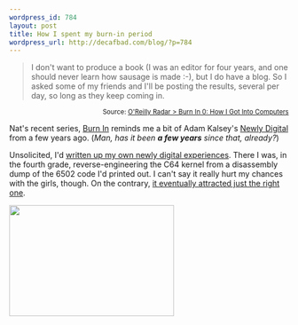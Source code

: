 ```yaml
--- 
wordpress_id: 784
layout: post
title: How I spent my burn-in period
wordpress_url: http://decafbad.com/blog/?p=784
---
```

<blockquote cite="http://radar.oreilly.com/archives/2005/11/burn_in_0_how_i_got_into_compu.html">I don't want to produce a book (I was an editor for four years, and one should never learn how sausage is made :-), but I do have a blog. So I asked some of my friends and I'll be posting the results, several per day, so long as they keep coming in.</blockquote>
<small style="text-align:right; display:block">Source: <a href="http://radar.oreilly.com/archives/2005/11/burn_in_0_how_i_got_into_compu.html">O'Reilly Radar > Burn In 0: How I Got Into Computers</a></small>

Nat's recent series, [Burn In][burn] reminds me a bit of Adam Kalsey's [Newly Digital][nd] from a few years ago.  (*Man, has it been **a few years** since that, already?*)

Unsolicited, I'd [written up my own newly digital experiences][mine].  There I was, in the fourth grade, reverse-engineering the C64 kernel from a disassembly dump of the 6502 code I'd printed out.  I can't say it really hurt my chances with the girls, though.  On the contrary, [it eventually attracted just the right one][girl].

<img src="http://www.decafbad.com/blog-images/first-c64.jpg" width="297" height="200" />

[burn]: http://radar.oreilly.com/archives/2005/11/burn_in_0_how_i_got_into_compu.html
[nd]: http://kalsey.com/2003/05/newly_digital/ 
[mine]: http://decafbad.com/blog/2003/06/13/newly-digital
[girl]: http://decafbad.com/blog/2005/06/17/were-engaged
